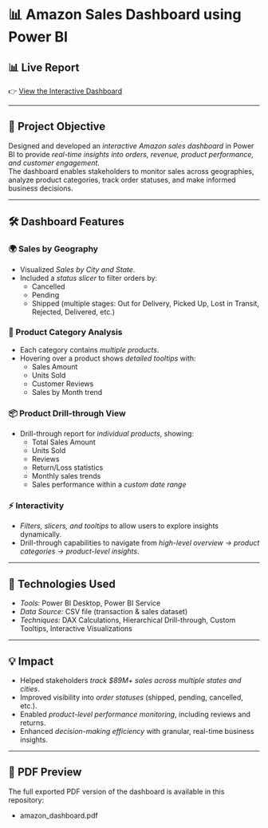 # 📊 Amazon Sales Dashboard using Power BI

## 📊 Live Report
👉 [View the Interactive Dashboard](https://app.powerbi.com/view?r=eyJrIjoiNzk4ZDBmZjktNzJhYS00NTg5LThmN2ItYjFjMWIyZjZkMGI5IiwidCI6IjIxMDljNmZkLTkxY2QtNDEyYi1iNWQyLTVmMWI2Y2Y0NzY4NSJ9&pageName=5a3ee1d38db9e0f44df6)

---
## 📖 Project Objective
Designed and developed an *interactive Amazon sales dashboard* in Power BI to provide *real-time insights into orders, revenue, product performance, and customer engagement*.  
The dashboard enables stakeholders to monitor sales across geographies, analyze product categories, track order statuses, and make informed business decisions.

---

## 🛠 Dashboard Features

### 🌍 Sales by Geography
- Visualized *Sales by City and State*.  
- Included a *status slicer* to filter orders by:  
  - Cancelled  
  - Pending  
  - Shipped (multiple stages: Out for Delivery, Picked Up, Lost in Transit, Rejected, Delivered, etc.)  

### 🛒 Product Category Analysis
- Each category contains *multiple products*.  
- Hovering over a product shows *detailed tooltips* with:  
  - Sales Amount  
  - Units Sold  
  - Customer Reviews  
  - Sales by Month trend  

### 📦 Product Drill-through View
- Drill-through report for *individual products*, showing:  
  - Total Sales Amount  
  - Units Sold  
  - Reviews  
  - Return/Loss statistics  
  - Monthly sales trends  
  - Sales performance within a *custom date range*  

### ⚡ Interactivity
- *Filters, slicers, and tooltips* to allow users to explore insights dynamically.  
- Drill-through capabilities to navigate from *high-level overview → product categories → product-level insights*.

---

## 🧰 Technologies Used
- *Tools:* Power BI Desktop, Power BI Service  
- *Data Source:* CSV file (transaction & sales dataset)  
- *Techniques:* DAX Calculations, Hierarchical Drill-through, Custom Tooltips, Interactive Visualizations  

---

## 💡 Impact
- Helped stakeholders *track $89M+ sales across multiple states and cities*.  
- Improved visibility into *order statuses* (shipped, pending, cancelled, etc.).  
- Enabled *product-level performance monitoring*, including reviews and returns.  
- Enhanced *decision-making efficiency* with granular, real-time business insights.  

---


## 📄 PDF Preview
The full exported PDF version of the dashboard is available in this repository:  
- amazon_dashboard.pdf
